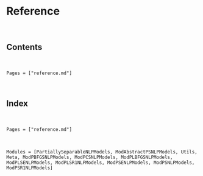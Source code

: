 # Reference
​
## Contents
​
```@contents
Pages = ["reference.md"]
```
​
## Index
​
```@index
Pages = ["reference.md"]
```
​
```@autodocs
Modules = [PartiallySeparableNLPModels, ModAbstractPSNLPModels, Utils, Meta, ModPBFGSNLPModels, ModPCSNLPModels, ModPLBFGSNLPModels, ModPLSENLPModels, ModPLSR1NLPModels, ModPSENLPModels, ModPSNLPModels, ModPSR1NLPModels]
```